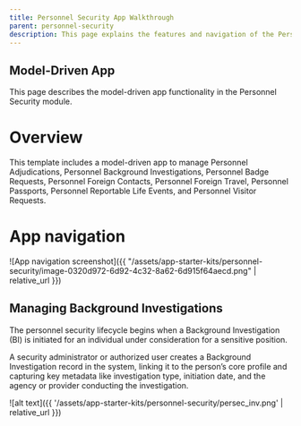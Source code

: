 ```yaml
---
title: Personnel Security App Walkthrough
parent: personnel-security
description: This page explains the features and navigation of the Personnel Security model-driven app, including workflows for background investigations, adjudications, and continuous vetting.
---
```


## Model-Driven App

This page describes the model-driven app functionality in the Personnel Security module.

# Overview

This template includes a model-driven app to manage Personnel Adjudications, Personnel Background Investigations, Personnel Badge Requests, Personnel Foreign Contacts, Personnel Foreign Travel, Personnel Passports, Personnel Reportable Life Events, and Personnel Visitor Requests.

# App navigation

![App navigation screenshot]({{ "/assets/app-starter-kits/personnel-security/image-0320d972-6d92-4c32-8a62-6d915f64aecd.png" | relative_url }})

## Managing Background Investigations

The personnel security lifecycle begins when a Background Investigation (BI) is initiated for an individual under consideration for a sensitive position. 

A security administrator or authorized user creates a Background Investigation record in the system, linking it to the person’s core profile and capturing key metadata like investigation type, initiation date, and the agency or provider conducting the investigation.

![alt text]({{ '/assets/app-starter-kits/personnel-security/persec_inv.png' | relative_url }})
